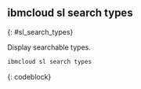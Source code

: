 


## ibmcloud sl search types
{: #sl_search_types}

Display searchable types.



```bash
ibmcloud sl search types
```
{: codeblock}

